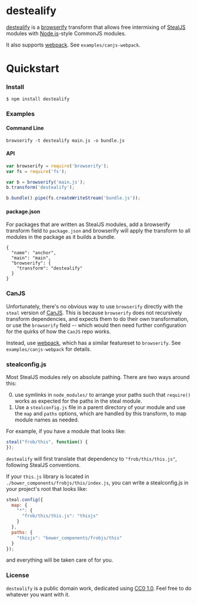 # destealify

[destealify](https://github.com/zkat/destealify) is a
[browserify](http://browserify.org/) transform that allows free intermixing of
[StealJS](https://github.com/bitovi/steal) modules with
[Node.js](http://nodejs.org/)-style CommonJS modules.

It also supports [webpack](https://webpack.github.io). See
`examples/canjs-webpack`.

# Quickstart

### Install

    $ npm install destealify

### Examples

#### Command Line

```
browserify -t destealify main.js -o bundle.js
```

#### API

```javascript
var browserify = require('browserify');
var fs = require('fs');

var b = browserify('main.js');
b.transform('destealify');

b.bundle().pipe(fs.createWriteStream('bundle.js'));
```

#### package.json

For packages that are written as StealJS modules, add a browserify
transform field to `package.json` and browserify will apply the transform
to all modules in the package as it builds a bundle.

```
{
  "name": "anchor",
  "main": "main",
  "browserify": {
    "transform": "destealify"
  }
}
```

### CanJS

Unfortunately, there's no obvious way to use `browserify` directly with the
`steal` version of [CanJS](http://canjs.com). This is because `browserify` does
not recursively transform dependencies, and expects them to do their own
transformation, or use the `browserify` field -- which would then need further
configuration for the quirks of how the `CanJS` repo works.

Instead, use [webpack](https://webpack.github.io), which has a similar
featureset to `browserify`. See `examples/canjs-webpack` for details.

### stealconfig.js

Most StealJS modules rely on absolute pathing. There are two ways around this:

0. use symlinks in `node_modules/` to arrange your paths such that `require()`
works as expected for the paths in the steal module.
0. Use a `stealconfig.js` file in a parent directory of your module and use the
`map` and `paths` options, which are handled by this transform, to map module
names as needed.

For example, if you have a module that looks like:

```js
steal("frob/this", function() {
});
```

`destealify` will first translate that dependency to `"frob/this/this.js"`,
following StealJS conventions.

If your `this.js` library is located in
`./bower_components/frobjs/this/index.js`, you can write a stealconfig.js in
your project's root that looks like:

```js
steal.config({
  map: {
    "*": {
      "frob/this/this.js": "thisjs"
    }
  },
  paths: {
    "thisjs": "bower_components/frobjs/this"
  }
});
```

and everything will be taken care of for you.

### License

`destealify` is a public domain work, dedicated using
[CC0 1.0](https://creativecommons.org/publicdomain/zero/1.0/). Feel free to do
whatever you want with it.
